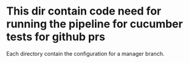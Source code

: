 # This dir contain code need for running the pipeline for cucumber tests for github prs

Each directory contain the configuration for a manager branch. 
